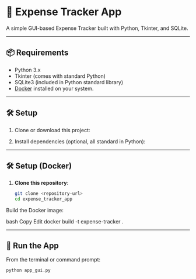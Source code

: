 # 💸 Expense Tracker App

A simple GUI-based Expense Tracker built with Python, Tkinter, and SQLite.

---

## 📦 Requirements

- Python 3.x
- Tkinter (comes with standard Python)
- SQLite3 (included in Python standard library)
- [Docker](https://www.docker.com/products/docker-desktop) installed on your system.
---

## 🛠️ Setup

1. Clone or download this project:

2. Install dependencies (optional, all standard in Python):

---

## 🛠️ Setup (Docker)

1. **Clone this repository**:
   ```bash
   git clone <repository-url>
   cd expense_tracker_app
Build the Docker image:

bash
Copy
Edit
docker build -t expense-tracker .

---

## 🚀 Run the App

From the terminal or command prompt:
```bash
python app_gui.py
